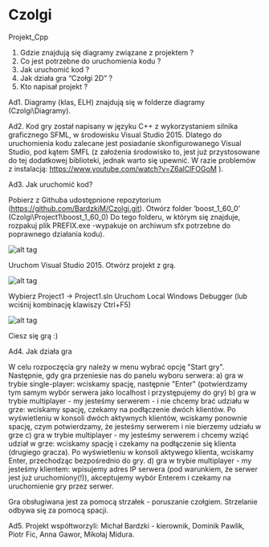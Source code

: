 # Czolgi
Projekt_Cpp

1. Gdzie znajdują się diagramy związane z projektem ?
2. Co jest potrzebne do uruchomienia kodu ?
3. Jak uruchomić kod ? 
4. Jak działa gra “Czołgi 2D” ?
5. Kto napisał projekt ?

Ad1. Diagramy (klas, ELH) znajdują się w folderze diagramy (Czolgi\Diagramy).

Ad2. Kod gry został napisany w języku C++ z wykorzystaniem silnika graficznego SFML, w środowisku Visual Studio 2015. Dlatego do uruchomienia kodu zalecane jest posiadanie skonfigurowanego Visual Studio, pod kątem SMFL (z założenia środowisko to, jest już przystosowane do tej dodatkowej biblioteki, jednak warto się upewnić. W razie problemów z instalacją:
https://www.youtube.com/watch?v=Z6alClFOGoM ).

Ad3. Jak uruchomić kod?

Pobierz z Githuba udostępnione repozytorium (https://github.com/BardzkiM/Czolgi.git).
Otwórz folder ’boost_1_60_0’ (Czolgi\Project1\boost_1_60_0)
Do tego folderu, w którym się znajduje, rozpakuj plik PREFIX.exe  -wypakuje on archiwum sfx potrzebne do poprawnego działania kodu).

![alt tag](https://cloud.githubusercontent.com/assets/12682459/15190790/165d3ed8-17b2-11e6-8d1d-a9efd04c787c.PNG)

Uruchom Visual Studio 2015.
Otwórz projekt z grą.

![alt tag](https://cloud.githubusercontent.com/assets/12682459/15190804/264ffbf0-17b2-11e6-8c71-1ce06d3c94a4.png)

Wybierz Project1 -> Project1.sln
Uruchom Local Windows Debugger (lub wciśnij kombinację klawiszy Ctrl+F5)

![alt tag](https://cloud.githubusercontent.com/assets/12682459/15190845/4ae00550-17b2-11e6-84ad-debac3b08640.png)

Ciesz się grą :)

Ad4. Jak działa gra

W celu rozpoczęcia gry należy w menu wybrać opcję "Start gry". Następnie, gdy gra przeniesie nas do panelu wyboru serwera:
a) gra w trybie single-player:
    wciskamy spację, następnie "Enter" (potwierdzamy tym samym wybór serwera jako localhost i przystępujemy do gry)
b) gra w trybie multiplayer - my jesteśmy serwerem - i nie chcemy brać udziału w grze:
    wciskamy spację, czekamy na podłączenie dwóch klientów. Po wyświetleniu w konsoli dwóch aktywnych klientów, wciskamy ponownie spację, czym potwierdzamy, że jesteśmy serwerem i nie bierzemy udziału w grze
c) gra w trybie multiplayer - my jesteśmy serwerem i chcemy wziąć udział w grze:
    wciskamy spację i czekamy na podłączenie się klienta (drugiego gracza). Po wyświetleniu w konsoli aktywego klienta, wciskamy Enter, przechodząc bezpośrednio do gry.
d) gra w trybie multiplayer - my jesteśmy klientem:
    wpisujemy adres IP serwera (pod warunkiem, że serwer jest już uruchomiony(!)), akceptujemy wybór Enterem i czekamy na uruchomienie gry przez serwer.
    
Gra obsługiwana jest za pomocą strzałek - poruszanie czołgiem. Strzelanie odbywa się za pomocą spacji.

Ad5. Projekt współtworzyli:
    Michał Bardzki - kierownik,
    Dominik Pawlik,
    Piotr Fic,
    Anna Gawor,
    Mikołaj Midura.

